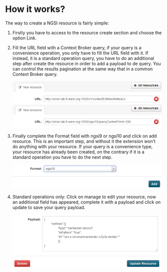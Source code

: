 How it works?
=====================

The way to create a NGSI resource is fairly simple:
1. Firstly you have to access to the resource create section and choose the option Link.

2. Fill the URL field with a Context Broker query, if your query is a convenience operation, you only have to fill the URL field with it. If instead, it is a standard operation query, you have to do an additional step after create the resource in order to add a payload to de query. You can control the results pagination at the same way that in a common Context Broker query.

   ![image1](/ckanext/ngsiview/instructions/img1.png?raw=true)
   ![image2](/ckanext/ngsiview/instructions/img2.png?raw=true)

3. Finally complete the Format field with ngsi9 or ngsi10 and click on add resource. This is an important step, and without it the extension won’t do anything with your resource. If your query is a convenience type, your resource has already been created, on the contrary if it is a standard operation you have to do the next step.

   ![image3](/ckanext/ngsiview/instructions/img3.png?raw=true)

4. Standard operations only: Click on manage to edit your resource, now an additional field has appeared, complete it with a payload and click on update to save your query payload.

   ![image4](/ckanext/ngsiview/instructions/img4.png?raw=true)
